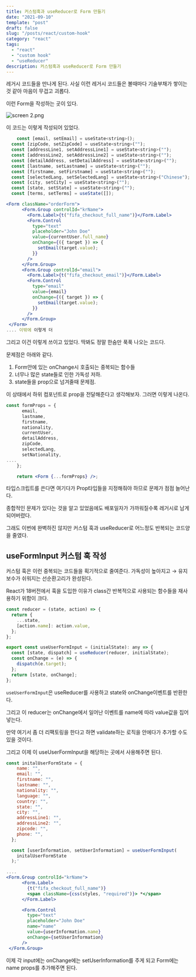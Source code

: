 ```yaml
---
title: 커스텀훅과 useReducer로 Form 만들기
date: "2021-09-10"
template: "post"
draft: false
slug: "/posts/react/custom-hook"
category: "react"
tags:
  - "react"
  - "custom hook"
  - "useReducer"
description: 커스텀훅과 useReducer로 Form 만들기
---
```


레거시 코드들을 만나게 된다. 사실 이런 레거시 코드들은 볼때마다 기술부채가 쌓이는 것 같아 마음이 무겁고 괴롭다.

이런 Form을 작성하는 곳이 있다.

![screen 2.png](https://resonant-taurus-030.notion.site/image/https%3A%2F%2Fs3-us-west-2.amazonaws.com%2Fsecure.notion-static.com%2F18af6c42-f418-4449-aaa1-f3b22b17f9fe%2Fscreen_2.png?table=block&id=f6660b6c-91de-4575-b6b8-73a70046df47&spaceId=7187abd8-6d9c-48c2-99e3-1e28b84e3e26&width=3740&userId=&cache=v2)

이 코드는 이렇게 작성되어 있었다.

```jsx
	const [email, setEmail] = useState<string>();
  const [zipCode, setZipCode] = useState<string>("");
  const [addressLine1, setAddressLine1] = useState<string>("");
  const [addressLine2, setAddressLine2] = useState<string>("");
  const [detailAddress, setDetailAddress] = useState<string>("");
  const [lastname, setLastname] = useState<string>("");
  const [firstname, setFirstname] = useState<string>("");
  const [selectedLang, setSelectedLang] = useState<string>("Chinese");
  const [city, setCity] = useState<string>("");
  const [state, setState] = useState<string>("");
  const [terms, setTerms] = useState([]);
```

```jsx
<Form className="orderForm">
      <Form.Group controlId="krName">
        <Form.Label>{t("fifa_checkout_full_name")}</Form.Label>
        <Form.Control
          type="text"
          placeholder="John Doe"
          value={currentUser.full_name}
          onChange={({ target }) => {
            setEmail(target.value);
          }}
        />
      </Form.Group>
      <Form.Group controlId="email">
        <Form.Label>{t("fifa_checkout_email")}</Form.Label>
        <Form.Control
          type="email"
          value={email}
          onChange={({ target }) => {
            setEmail(target.value);
          }}
        />
      </Form.Group>
 </Form>
.... 이밖에 이렇게 더
```

그리고 이건 이렇게 쓰이고 있었다. 딱봐도 정말 한숨만 푹푹 나오는 코드다.

문제점은 아래와 같다.

1. Form안에 있는 onChange시 호출되는 중복되는 함수들
2. 너무나 많은 state들로 인한 가독성 저하.
3. state들을 prop으로 넘겨줄때 문제점.

이 상태에서 하위 컴포넌트로 prop을 전달해준다고 생각해보자. 그러면 이렇게 나온다.

```jsx
const formProps = {
      email,
      lastname,
      firstname,
      nationality,
      currentUser,
      detailAddress,
      zipCode,
      selectedLang,
      setNationality,
.... 
    };

    return <Form {...formProps} />;
```

타입스크립트를 쓴다면 여기다가 Prop타입들을 지정해줘야 하므로 문제가 점점 늘어난다.

종합적인 문제가 있다는 것을 알고 있었음에도 배포일자가 가까워질수록 레거시로 남게 되어버렸다.

그래도 이번에 완벽하진 않지만 커스텀 훅과 useReducer로 어느정도 반복되는 코드양을 줄였다.

## useFormInput 커스텀 훅 작성

커스텀 훅은 이런 중복되는 코드들을 획기적으로 줄여준다. 가독성이 높아지고 → 유지보수가 쉬워지는 선순환고리가 완성된다.

React가 18버전에서 훅을 도입한 이유가 class간 반복적으로 사용되는 함수들을 재사용하기 위함이 크다.

```jsx
const reducer = (state, action) => {
  return {
    ...state,
    [action.name]: action.value,
  };
};

export const useUserFormInput = (initialState): any => {
  const [state, dispatch] = useReducer(reducer, initialState);
  const onChange = (e) => {
    dispatch(e.target);
  };
  return [state, onChange];
};
```

`useUserFormInput`은 useReducer를 사용하고 state와 onChange이벤트를 반환한다.

그리고 이 reducer는 onChange에서 일어난 이벤트를 name에 따라 value값을 집어넣는다.

만약 여기서 좀 더 리팩토링을 한다고 하면 validate하는 로직을 안에다가 추가할 수도 있을 것이다.

그리고 이제 이 useUserFormInput을 해당하는 곳에서 사용해주면 된다.

```jsx
const initalUserFormState = {
    name: "",
    email: "",
    firstname: "",
    lastname: "",
    nationality: "",
    language: "",
    country: "",
    state: "",
    city: "",
    addressLine1: "",
    addressLine2: "",
    zipcode: "",
    phone: "",
  };

  const [userInformation, setUserInformation] = useUserFormInput(
    initalUserFormState
  );'

....
<Form.Group controlId="krName">
      <Form.Label>
        {t("fifa_checkout_full_name")}
        <span className={css(styles, "required")}> *</span>
      </Form.Label>

      <Form.Control
        type="text"
        placeholder="John Doe"
        name="name"
        value={userInformation.name}
        onChange={setUserInformation}
      />
 </Form.Group>
```

이제 각 input에는 onChange에는 setUserInformation를 주게 되고 Form에는 name props를 추가해주면 된다.
